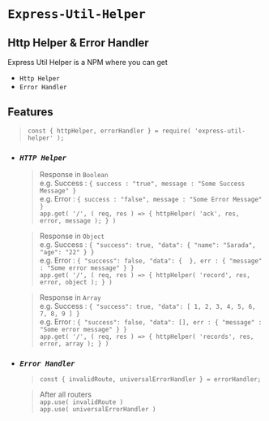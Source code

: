 # `Express-Util-Helper`
## Http Helper & Error Handler

Express Util Helper is a NPM where you can get 
- `Http Helper` 
- `Error Handler`

## Features

> `const { httpHelper, errorHandler } = require( 'express-util-helper' );`

- ### *`HTTP Helper`*

    > Response in `Boolean` \
    > e.g. Success : `{ success : "true", message : "Some Success Message" }` \
    > e.g. Error : `{ success : "false", message : "Some Error Message" }` \
    > `app.get( '/', ( req, res ) => { httpHelper( 'ack', res, error, message ); } ) `
    
    > Response in `Object` \
    > e.g. Success :  `{ "success": true, "data": { "name": "Sarada", "age": "22" } }` \
    > e.g. Error :  `{ "success": false, "data": {  }, err : { "message" : "Some error message" } }` \
    > `app.get( '/', ( req, res ) => { httpHelper( 'record', res, error, object ); } )`  
    
    > Response in `Array` \
    > e.g. Success :  `{ "success": true, "data": [ 1, 2, 3, 4, 5, 6, 7, 8, 9 ] }` \
    > e.g. Error :  `{ "success": false, "data": [], err : { "message" : "Some error message" } }` \
    > `app.get( '/', ( req, res ) => { httpHelper( 'records', res, error, array ); } )`  

- ### *`Error Handler`*
    > `const { invalidRoute, universalErrorHandler } = errorHandler;`

    > After all routers \
    > `app.use( invalidRoute )` \
    > `app.use( universalErrorHandler )`